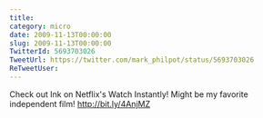 ```yaml
---
title: 
category: micro
date: 2009-11-13T00:00:00
slug: 2009-11-13T00:00:00
TwitterId: 5693703026
TweetUrl: https://twitter.com/mark_philpot/status/5693703026
ReTweetUser: 
---
```


Check out Ink on Netflix's Watch Instantly! Might be my favorite independent film! http://bit.ly/4AnjMZ